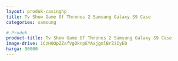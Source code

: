 ```yaml
---
layout: produk-casinghp
title: Tv Show Game Of Thrones 2 Samsung Galaxy S9 Case
categories: samsung

# Produk
product-title: Tv Show Game Of Thrones 2 Samsung Galaxy S9 Case
image-drive: 1CzH0OpZZafVgOknpEYAxjgmlBrZiIyE0
harga: 90000
---
```

